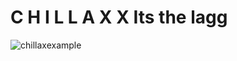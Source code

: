 # C H I L L A X   X   Its the lagg
![chillaxexample](https://user-images.githubusercontent.com/84565593/200113770-2a31d776-b2ec-469c-bb0a-262b866d4fe0.png)
